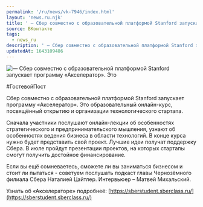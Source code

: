 ```yaml
---
permalink: '/ru/news/vk-7946/index.html'
layout: 'news.ru.njk'
title: ' — Сбер совместно с образовательной платформой Stanford запускает программу «Акселератор».'
source: ВКонтакте
tags:
  - news_ru
description: ' — Сбер совместно с образовательной платформой Stanford запускает программу «Акселератор».'
updatedAt: 1643109486
---
```

![ — Сбер совместно с образовательной платформой Stanford запускает программу «Акселератор». Это](https://sun9-41.userapi.com/sun9-73/impg/m5067h8MSBQ725SPjhzQEnXhyHjijdrf7feApw/Kr-B2meywCk.jpg?size=510x341&quality=95&sign=01d2a29b60327b3a6d772b55e4fc973c&c_uniq_tag=J1s5JkIOeoDcF1itF2d36UfQ_UrLhzHumb4Ja_OK8_I&type=album)

#ГостевойПост

Сбер совместно с образовательной платформой Stanford запускает программу «Акселератор». Это образовательный онлайн-курс, посвящённый открытию и организации технологического стартапа.

Сначала участники послушают онлайн-лекции об особенностях стратегического и предпринимательского мышления, узнают об особенностях ведения бизнеса в области технологий. В конце курса нужно будет представить свой проект. Лучшие идеи получат поддержку Сбера. В июле пройдут презентации проектов, на которых стартапы смогут получить достойное финансирование.

Если вы ещё сомневаетесь, сможете ли вы заниматься бизнесом и стоит ли пытаться - советуем послушать подкаст главы Чернозёмного филиала Сбера Наталией Цайтлер. Интервьюер – Матвей Михальский.

Узнать об «Акселераторе» подробнеё: [https://sberstudent.sberclass.ru/](https://sberstudent.sberclass.ru/)
